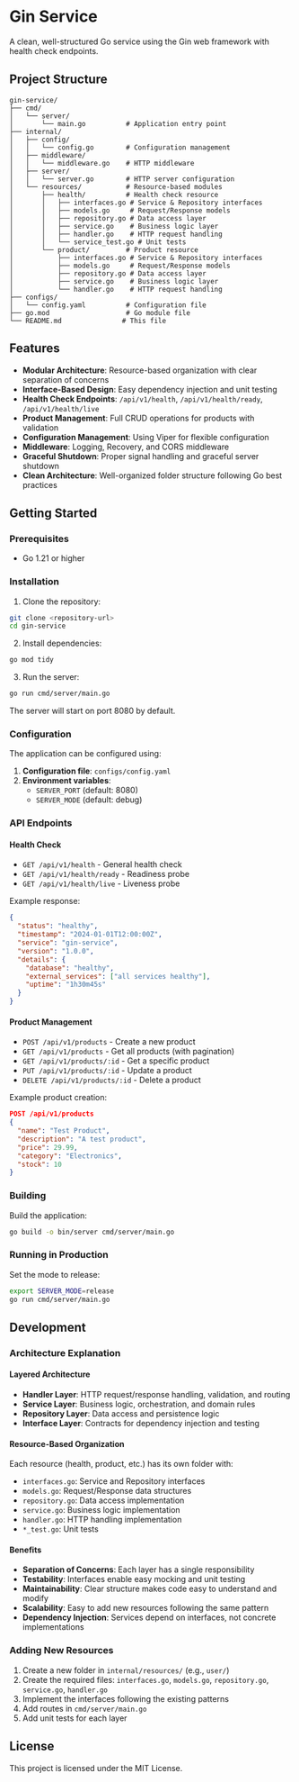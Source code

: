 # Gin Service

A clean, well-structured Go service using the Gin web framework with health check endpoints.

## Project Structure

```
gin-service/
├── cmd/
│   └── server/
│       └── main.go          # Application entry point
├── internal/
│   ├── config/
│   │   └── config.go        # Configuration management
│   ├── middleware/
│   │   └── middleware.go    # HTTP middleware
│   ├── server/
│   │   └── server.go        # HTTP server configuration
│   └── resources/           # Resource-based modules
│       ├── health/          # Health check resource
│       │   ├── interfaces.go # Service & Repository interfaces
│       │   ├── models.go     # Request/Response models
│       │   ├── repository.go # Data access layer
│       │   ├── service.go    # Business logic layer
│       │   ├── handler.go    # HTTP request handling
│       │   └── service_test.go # Unit tests
│       └── product/         # Product resource
│           ├── interfaces.go # Service & Repository interfaces
│           ├── models.go     # Request/Response models
│           ├── repository.go # Data access layer
│           ├── service.go    # Business logic layer
│           └── handler.go    # HTTP request handling
├── configs/
│   └── config.yaml          # Configuration file
├── go.mod                   # Go module file
└── README.md               # This file
```

## Features

- **Modular Architecture**: Resource-based organization with clear separation of concerns
- **Interface-Based Design**: Easy dependency injection and unit testing
- **Health Check Endpoints**: `/api/v1/health`, `/api/v1/health/ready`, `/api/v1/health/live`
- **Product Management**: Full CRUD operations for products with validation
- **Configuration Management**: Using Viper for flexible configuration
- **Middleware**: Logging, Recovery, and CORS middleware
- **Graceful Shutdown**: Proper signal handling and graceful server shutdown
- **Clean Architecture**: Well-organized folder structure following Go best practices

## Getting Started

### Prerequisites

- Go 1.21 or higher

### Installation

1. Clone the repository:
```bash
git clone <repository-url>
cd gin-service
```

2. Install dependencies:
```bash
go mod tidy
```

3. Run the server:
```bash
go run cmd/server/main.go
```

The server will start on port 8080 by default.

### Configuration

The application can be configured using:

1. **Configuration file**: `configs/config.yaml`
2. **Environment variables**: 
   - `SERVER_PORT` (default: 8080)
   - `SERVER_MODE` (default: debug)

### API Endpoints

#### Health Check
- `GET /api/v1/health` - General health check
- `GET /api/v1/health/ready` - Readiness probe
- `GET /api/v1/health/live` - Liveness probe

Example response:
```json
{
  "status": "healthy",
  "timestamp": "2024-01-01T12:00:00Z",
  "service": "gin-service",
  "version": "1.0.0",
  "details": {
    "database": "healthy",
    "external_services": ["all services healthy"],
    "uptime": "1h30m45s"
  }
}
```

#### Product Management
- `POST /api/v1/products` - Create a new product
- `GET /api/v1/products` - Get all products (with pagination)
- `GET /api/v1/products/:id` - Get a specific product
- `PUT /api/v1/products/:id` - Update a product
- `DELETE /api/v1/products/:id` - Delete a product

Example product creation:
```json
POST /api/v1/products
{
  "name": "Test Product",
  "description": "A test product",
  "price": 29.99,
  "category": "Electronics",
  "stock": 10
}
```

### Building

Build the application:
```bash
go build -o bin/server cmd/server/main.go
```

### Running in Production

Set the mode to release:
```bash
export SERVER_MODE=release
go run cmd/server/main.go
```

## Development

### Architecture Explanation

#### **Layered Architecture**
- **Handler Layer**: HTTP request/response handling, validation, and routing
- **Service Layer**: Business logic, orchestration, and domain rules
- **Repository Layer**: Data access and persistence logic
- **Interface Layer**: Contracts for dependency injection and testing

#### **Resource-Based Organization**
Each resource (health, product, etc.) has its own folder with:
- `interfaces.go`: Service and Repository interfaces
- `models.go`: Request/Response data structures
- `repository.go`: Data access implementation
- `service.go`: Business logic implementation
- `handler.go`: HTTP handling implementation
- `*_test.go`: Unit tests

#### **Benefits**
- **Separation of Concerns**: Each layer has a single responsibility
- **Testability**: Interfaces enable easy mocking and unit testing
- **Maintainability**: Clear structure makes code easy to understand and modify
- **Scalability**: Easy to add new resources following the same pattern
- **Dependency Injection**: Services depend on interfaces, not concrete implementations

### Adding New Resources

1. Create a new folder in `internal/resources/` (e.g., `user/`)
2. Create the required files: `interfaces.go`, `models.go`, `repository.go`, `service.go`, `handler.go`
3. Implement the interfaces following the existing patterns
4. Add routes in `cmd/server/main.go`
5. Add unit tests for each layer

## License

This project is licensed under the MIT License.

